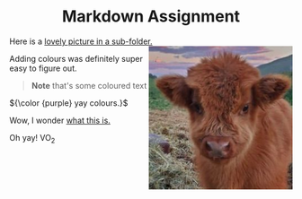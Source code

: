 <head>
<h1 align="center">Markdown Assignment</h1>
</head>

Here is a [lovely picture in a sub-folder.](images/cow.jpg) <IMG align="right" src="images/cow.jpg">

Adding colours was definitely super easy to figure out.

> __Note__
  that's some coloured text

${\color {purple} yay colours.}$

Wow, I wonder [what this is.](readme3.md)

Oh yay! VO<sub>2</sub>
